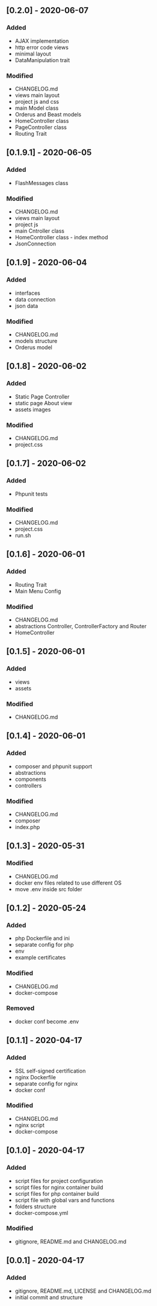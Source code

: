 ## [0.2.0] - 2020-06-07

### Added
- AJAX implementation
- http error code views
- minimal layout
- DataManipulation trait

### Modified
- CHANGELOG.md
- views main layout
- project js and css
- main Model class
- Orderus and Beast models
- HomeController class
- PageController class
- Routing Trait

## [0.1.9.1] - 2020-06-05

### Added
- FlashMessages class

### Modified
- CHANGELOG.md
- views main layout
- project js
- main Cntroller class
- HomeController class - index method
- JsonConnection

## [0.1.9] - 2020-06-04

### Added
- interfaces
- data connection
- json data

### Modified
- CHANGELOG.md
- models structure
- Orderus model

## [0.1.8] - 2020-06-02

### Added
- Static Page Controller
- static page About view
- assets images

### Modified
- CHANGELOG.md
- project.css

## [0.1.7] - 2020-06-02

### Added
- Phpunit tests

### Modified
- CHANGELOG.md
- project.css
- run.sh

## [0.1.6] - 2020-06-01

### Added
- Routing Trait
- Main Menu Config

### Modified
- CHANGELOG.md
- abstractions Controller, ControllerFactory and Router
- HomeController

## [0.1.5] - 2020-06-01

### Added
- views
- assets

### Modified
- CHANGELOG.md

## [0.1.4] - 2020-06-01

### Added
- composer and phpunit support
- abstractions
- components
- controllers

### Modified
- CHANGELOG.md
- composer
- index.php

## [0.1.3] - 2020-05-31

### Modified
- CHANGELOG.md
- docker env files related to use different OS
- move .env inside src folder

## [0.1.2] - 2020-05-24

### Added
- php Dockerfile and ini
- separate config for php
- env
- example certificates

### Modified
- CHANGELOG.md
- docker-compose

### Removed
- docker conf become .env

## [0.1.1] - 2020-04-17

### Added
- SSL self-signed certification
- nginx Dockerfile
- separate config for nginx
- docker conf

### Modified
- CHANGELOG.md
- nginx script
- docker-compose

## [0.1.0] - 2020-04-17

### Added
- script files for project configuration
- script files for nginx container build
- script files for php container build
- script file with global vars and functions
- folders structure
- docker-compose.yml

### Modified
- gitignore, README.md and CHANGELOG.md

## [0.0.1] - 2020-04-17

### Added
- gitignore, README.md, LICENSE and CHANGELOG.md
- initial commit and structure